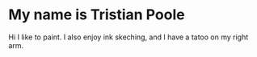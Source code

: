 <!doctype html>
<html>
<head>
<title>My personal introduction</title>
<style> 
body{ background-color;cc6743 }
h1 { color;ddc795 } 
p { color ; 537566 }
</style>
</head>
<body>
<h1>My name is Tristian Poole</h1>
<p> Hi I like to paint. I also enjoy ink skeching, and I have a tatoo on my right arm.</p>
</body>
</html>
